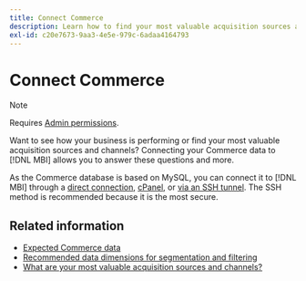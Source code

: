 ```yaml
---
title: Connect Commerce
description: Learn how to find your most valuable acquisition sources and channels.
exl-id: c20e7673-9aa3-4e5e-979c-6adaa4164793
---
```

# Connect Commerce

>[!NOTE]
>
>Requires [Admin permissions](../../../administrator/user-management/user-management.md).

Want to see how your business is performing or find your most valuable acquisition sources and channels? Connecting your Commerce data to [!DNL MBI] allows you to answer these questions and more.

As the Commerce database is based on MySQL, you can connect it to [!DNL MBI] through a [direct connection](../integrations/mysql-via-a-direct-connection.md), [cPanel](../integrations/mysql-via-cpanel.md), or [via an SSH tunnel](../integrations/mysql-via-ssh-tunnel.md). The SSH method is recommended because it is the most secure.

## Related information

* [Expected Commerce data](../integrations/magento-data.md)
* [Recommended data dimensions for segmentation and filtering](../../../best-practices/segment-filter.md)
* [What are your most valuable acquisition sources and channels?](../../analysis/most-value-source-channel.md)
